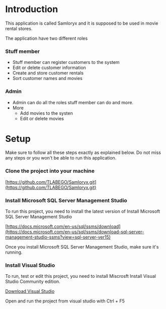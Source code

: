 # Introduction

This application is called Samloryx and it is supposed to be used in movie rental stores.

The application have two different roles
### Stuff member
* Stuff member can register customers to the system
* Edit or delete customer information
* Create and store customer rentals 
* Sort customer names and movies

### Admin
* Admin can do all the roles stuff member can do and more.
* More
     * Add movies to the systen
     * Edit or delete movies


# Setup
Make sure to follow all these steps exactly as explained below. Do not miss any steps or you won't be able to run this application.

### Clone the project into your machine
[https://github.com/TLABEGO/Samloryx.git](https://github.com/TLABEGO/Samloryx.git)

### Install Microsoft SQL Server Management Studio
To run this project, you need to install the latest version of Install Microsoft SQL Server Management Studio

[https://docs.microsoft.com/en-us/sql/ssms/download](https://docs.microsoft.com/en-us/sql/ssms/download-sql-server-management-studio-ssms?view=sql-server-ver15)

Once you install Microsoft SQL Server Management Studio, make sure it's running.

### Install Visual Studio
To run, test or edit this project, you need to install Miscrosft Install Visual Studio Community edition.

[Download Visual Studio](https://visualstudio.microsoft.com/downloads/)

Open and run the project from visual studio with Ctrl + F5


